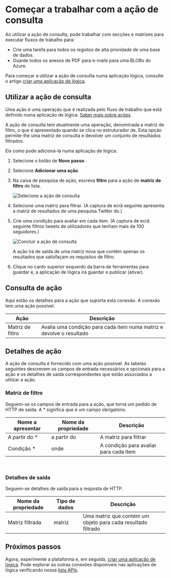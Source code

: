 <properties
    pageTitle="Adicionar a ação de consulta nas aplicações de lógica | Microsoft Azure"
    description="Descrição geral da ação de consulta para realizar ações como matriz de filtro."
    services=""
    documentationCenter=""
    authors="jeffhollan"
    manager="erikre"
    editor=""
    tags="connectors"/>

<tags
   ms.service="logic-apps"
   ms.devlang="na"
   ms.topic="article"
   ms.tgt_pltfrm="na"
   ms.workload="na"
   ms.date="07/20/2016"
   ms.author="jehollan"/>

# <a name="get-started-with-the-query-action"></a>Começar a trabalhar com a ação de consulta

Ao utilizar a ação de consulta, pode trabalhar com secções e matrizes para executar fluxos de trabalho para:

- Crie uma tarefa para todos os registos de alta prioridade de uma base de dados.
- Guarde todos os anexos de PDF para e-mails para uma BLOBs do Azure.

Para começar a utilizar a ação de consulta numa aplicação lógica, consulte o artigo [criar uma aplicação de lógica](../app-service-logic/app-service-logic-create-a-logic-app.md).

## <a name="use-the-query-action"></a>Utilizar a ação de consulta

Uma ação é uma operação que é realizada pelo fluxo de trabalho que está definido numa aplicação de lógica. [Saber mais sobre ações](connectors-overview.md).  

A ação de consulta tem atualmente uma operação, denominada a matriz de filtro, o que é apresentado quando se clica no estruturador de. Esta opção permite-lhe uma matriz de consulta e devolver um conjunto de resultados filtrados.

Eis como pode adicioná-la numa aplicação de lógica:

1. Selecione o botão de **Novo passo** .
2. Selecione **Adicionar uma ação**.
3. Na caixa de pesquisa de ação, escreva **filtro** para a ação de **matriz de filtro** de lista.

    ![Selecione a ação de consulta](./media/connectors-native-query/using-action-1.png)

4. Selecione uma matriz para filtrar. (A captura de ecrã seguinte apresenta a matriz de resultados de uma pesquisa Twitter do.)
5. Crie uma condição para avaliar em cada item. (A captura de ecrã seguinte filtros tweets de utilizadores que tenham mais de 100 seguidores.)

    ![Concluir a ação de consulta](./media/connectors-native-query/using-action-2.png)

    A ação irá de saída de uma matriz nova que contém apenas os resultados que satisfaçam os requisitos de filtro.
6. Clique no canto superior esquerdo da barra de ferramentas para guardar e, a aplicação de lógica irá guardar e publicar (ativar).

## <a name="query-action"></a>Consulta de ação

Aqui estão os detalhes para a ação que suporta esta conexão. A conexão tem uma ação possível.

|Ação|Descrição|
|---|---|
|Matriz de filtro|Avalia uma condição para cada item numa matriz e devolve o resultado|

## <a name="action-details"></a>Detalhes de ação

A ação de consulta é fornecido com uma ação possível. As tabelas seguintes descrevem os campos de entrada necessários e opcionais para a ação e os detalhes de saída correspondentes que estão associados a utilizar a ação.

### <a name="filter-array"></a>Matriz de filtro
Seguem-se os campos de entrada para a ação, que torna um pedido de HTTP de saída.
A * significa que é um campo obrigatório.

|Nome a apresentar|Nome da propriedade|Descrição|
|---|---|---|
|A partir do *|a partir do|A matriz para filtrar|
|Condição *|onde|A condição para avaliar para cada item|
<br>

### <a name="output-details"></a>Detalhes de saída

Seguem-se detalhes de saída para a resposta de HTTP.

|Nome da propriedade|Tipo de dados|Descrição|
|---|---|---|
|Matriz filtrada|matriz|Uma matriz que contém um objeto para cada resultado filtrado|

## <a name="next-steps"></a>Próximos passos

Agora, experimente a plataforma e, em seguida, [criar uma aplicação de lógica](../app-service-logic/app-service-logic-create-a-logic-app.md). Pode explorar as outras conexões disponíveis nas aplicações de lógica verificando nossa [lista APIs](apis-list.md).
